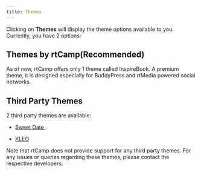 ```yaml
---
title: Themes
---
```


Clicking on **Themes** will display the theme options available to you. Currently, you have 2 options:


## Themes by rtCamp(Recommended)


As of now, rtCamp offers only 1 theme called InspireBook. A premium theme, it is designed especially for BuddyPress and rtMedia powered social networks.


## Third Party Themes


2 third party themes are available:

* [Sweet Date ](http://themeforest.net/item/sweet-date-more-than-a-wordpress-dating-theme/4994573?ref=rtCamp)

* [KLEO](http://themeforest.net/item/kleo-next-level-premium-wordpress-theme/6776630?ref=rtCamp)

Note that rtCamp does not provide support for any third party themes. For any issues or queries regarding these themes, please contact the respective developers.
